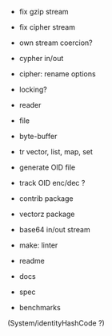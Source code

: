 
- fix gzip stream
- fix cipher stream

- own stream coercion?

- cypher in/out
- cipher: rename options

- locking?

- reader
- file
- byte-buffer
- tr vector, list, map, set
- generate OID file

- track OID enc/dec ?

- contrib package
- vectorz package
- base64 in/out stream

- make: linter

- readme
- docs
- spec
- benchmarks

(System/identityHashCode ?)
